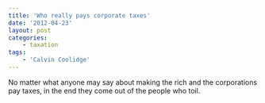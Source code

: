 ```yaml
---
title: 'Who really pays corporate taxes'
date: '2012-04-23'
layout: post
categories:
    - taxation
tags:
    - 'Calvin Coolidge'
---
```


No matter what anyone may say about making the rich and the corporations pay taxes, in the end they come out of the people who toil.